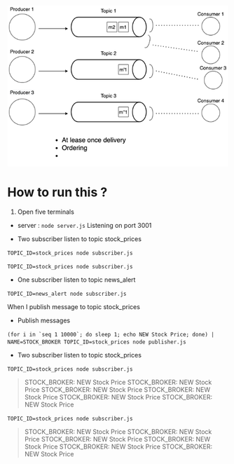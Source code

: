 ![](https://github.com/YYSU/system-expert-system-design/blob/main/21.%20Publish%20Subscribe%20Pattern/Publish%20Subscribe%20Pattern.png?raw=true)

# How to run this ? 
1. Open five terminals

- server : 
```node server.js```
Listening on port 3001


- Two subscriber listen to topic stock_prices

```TOPIC_ID=stock_prices node subscriber.js```


```TOPIC_ID=stock_prices node subscriber.js```

- One subscriber listen to topic news_alert

```TOPIC_ID=news_alert node subscriber.js```


When I publish message to topic stock_prices
- Publish messages 

```(for i in `seq 1 10000`; do sleep 1; echo NEW Stock Price; done) | NAME=STOCK_BROKER TOPIC_ID=stock_prices node publisher.js```

- Two subscriber listen to topic stock_prices

```TOPIC_ID=stock_prices node subscriber.js```
> STOCK_BROKER: NEW Stock Price
> STOCK_BROKER: NEW Stock Price
> STOCK_BROKER: NEW Stock Price
> STOCK_BROKER: NEW Stock Price
> STOCK_BROKER: NEW Stock Price
> STOCK_BROKER: NEW Stock Price


```TOPIC_ID=stock_prices node subscriber.js```
> STOCK_BROKER: NEW Stock Price
> STOCK_BROKER: NEW Stock Price
> STOCK_BROKER: NEW Stock Price
> STOCK_BROKER: NEW Stock Price
> STOCK_BROKER: NEW Stock Price
> STOCK_BROKER: NEW Stock Price
